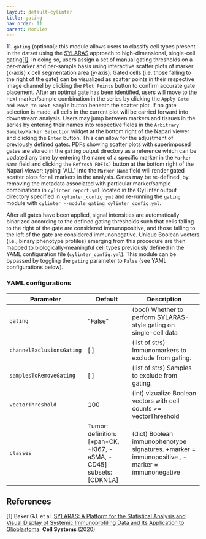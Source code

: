 ```yaml
---
layout: default-cylinter
title: gating
nav_order: 11
parent: Modules
---
```


11\. `gating` (optional): this module allows users to classify cell types present in the datset using the [SYLARAS](https://www.sylaras.org/#details) approach to high-dimensional, single-cell gating[[1]](#1). In doing so, users assign a set of manual gating thresholds on a per-marker and per-sample basis using interactive scatter plots of marker (x-axis) x cell segmentation area (y-axis). Gated cells (i.e. those falling to the right of the gate) can be visualized as scatter points in their respective image channel by clicking the `Plot Points` button to confirm accurate gate placement. After an optimal gate has been identified, users will move to the next marker/sample combination in the series by clicking the `Apply Gate and Move to Next Sample` button beneath the scatter plot. If no gate selection is made, all cells in the current plot will be carried forward into downstream analysis. Users may jump between markers and tissues in the series by entering their names into respective fields in the `Arbitrary Sample/Marker Selection` widget at the bottom right of the Napari viewer and clicking the `Enter` button. This can allow for the adjustment of previously defined gates. PDFs showing scatter plots with superimposed gates are stored in the `gating` output directory as a reference which can be updated any time by entering the name of a specific marker in the `Marker Name` field and clicking the `Refresh PDF(s)` button at the bottom right of the Napari viewer; typing "ALL" into the `Marker Name` field will render gated scatter plots for all markers in the analysis. Gates may be re-defined, by removing the metadata associated with particular marker/sample combinations in `cylinter_report.yml` located in the CyLinter output directory specified in `cylinter_config.yml` and re-running the `gating` module with `cylinter --module gating cylinter_config.yml`.

After all gates have been applied, signal intensities are automatically binarized according to the defined gating thresholds such that cells falling to the right of the gate are considered immunopositive, and those falling to the left of the gate are considered immunonegative. Unique Boolean vectors (i.e., binary phenotype profiles) emerging from this procedure are then mapped to biologically-meaningful cell types previously defined in the YAML configuration file (`cylinter_config.yml`). This module can be bypassed by toggling the `gating` parameter to `False` (see YAML configurations below).

### YAML configurations


| Parameter | Default | Description |
| --- | --- | --- |
| `gating` | "False" | (bool) Whether to perform SYLARAS-style gating on single-cell data |
| `channelExclusionsGating` | [ ] | (list of strs) Immunomarkers to exclude from gating. |
| `samplesToRemoveGating` | [ ] | (list of strs) Samples to exclude from gating. |
| `vectorThreshold` | 100 | (int) vizualize Boolean vectors with cell counts >= vectorThreshold |
| `classes` | Tumor: definition: [+pan-CK, +KI67, -aSMA, -CD45] subsets: [CDKN1A] | (dict) Boolean immunophenotype signatures. +marker = immunopositive , -marker = immunonegative |

## References

<a id="1">[1]</a>
Baker GJ. et al. [SYLARAS: A Platform for the Statistical Analysis and Visual Display of Systemic Immunoprofiling Data and Its Application to Glioblastoma](https://www.sciencedirect.com/science/article/pii/S2405471220302854). **Cell Systems** (2020)

